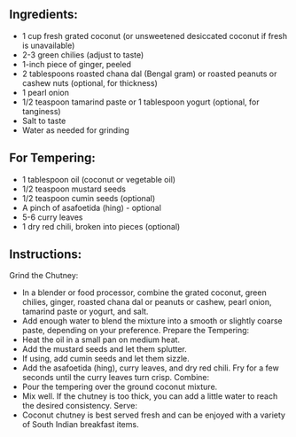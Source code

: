 ## Ingredients:
- 1 cup fresh grated coconut (or unsweetened desiccated coconut if fresh is unavailable)
- 2-3 green chilies (adjust to taste)
- 1-inch piece of ginger, peeled
- 2 tablespoons roasted chana dal (Bengal gram) or roasted peanuts or
    cashew nuts (optional, for thickness) 
- 1 pearl onion
- 1/2 teaspoon tamarind paste or 1 tablespoon yogurt (optional, for tanginess)
- Salt to taste
- Water as needed for grinding

## For Tempering:
- 1 tablespoon oil (coconut or vegetable oil)
- 1/2 teaspoon mustard seeds
- 1/2 teaspoon cumin seeds (optional)
- A pinch of asafoetida (hing) - optional
- 5-6 curry leaves
- 1 dry red chili, broken into pieces (optional)

## Instructions:
Grind the Chutney:
- In a blender or food processor, combine the grated coconut, green chilies, ginger, roasted chana dal or peanuts or cashew, pearl onion, tamarind paste or yogurt, and salt.
- Add enough water to blend the mixture into a smooth or slightly coarse paste, depending on your preference.
  Prepare the Tempering:
- Heat the oil in a small pan on medium heat.
- Add the mustard seeds and let them splutter.
- If using, add cumin seeds and let them sizzle.
- Add the asafoetida (hing), curry leaves, and dry red chili. Fry for a few seconds until the curry leaves turn crisp.
  Combine:
- Pour the tempering over the ground coconut mixture.
- Mix well. If the chutney is too thick, you can add a little water to reach the desired consistency.
  Serve:
- Coconut chutney is best served fresh and can be enjoyed with a variety of South Indian breakfast items.

